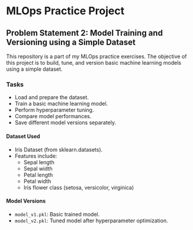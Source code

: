 # MLOps Practice Project

## Problem Statement 2: Model Training and Versioning using a Simple Dataset

This repository is a part of my MLOps practice exercises. The objective of this project is to build, tune, and version basic machine learning models using a simple dataset.

### Tasks
- Load and prepare the dataset.
- Train a basic machine learning model.
- Perform hyperparameter tuning.
- Compare model performances.
- Save different model versions separately.

#### Dataset Used
- Iris Dataset (from sklearn.datasets).
- Features include:
  - Sepal length
  - Sepal width
  - Petal length
  - Petal width
  - Iris flower class (setosa, versicolor, virginica)

#### Model Versions
- `model_v1.pkl`: Basic trained model.
- `model_v2.pkl`: Tuned model after hyperparameter optimization.